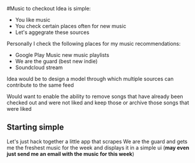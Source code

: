 #Music to checkout
Idea is simple:
- You like music
- You check certain places often for new music
- Let's aggegrate these sources

Personally I check the following places for my music recommendations:
- Google Play Music new music playlists
- We are the guard (best new indie)
- Soundcloud stream

Idea would be to design a model through which multiple sources can contribute to the same feed

Would want to enable the ability to remove songs that have already been checked out and were not liked and keep those or archive those songs that were liked

## Starting simple
Let's just hack together a little app that scrapes We are the guard and gets me the freshest music for the week and displays it in a simple ui (**may even just send me an email with the music for this week**)